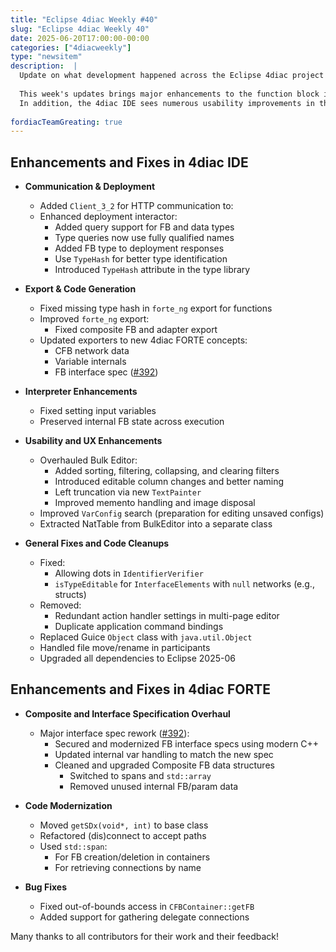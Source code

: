 ```yaml
---
title: "Eclipse 4diac Weekly #40"
slug: "Eclipse 4diac Weekly 40"
date: 2025-06-20T17:00:00-00:00
categories: ["4diacweekly"]
type: "newsitem"
description:  |
  Update on what development happened across the Eclipse 4diac project in the week from June 13 to June 20, 2025.
  
  This week's updates brings major enhancements to the function block interface specification and composite FB support, aligning both 4diac IDE and 4diac FORTE with modern concepts like spans and structured data handling. 
  In addition, the 4diac IDE sees numerous usability improvements in the Bulk Editor, better deployment tooling, and updated exporters for seamless integration with 4diac FORTE.
  
fordiacTeamGreating: true
---
```



## Enhancements and Fixes in 4diac IDE

- **Communication & Deployment**
  - Added `Client_3_2` for HTTP communication to:
  - Enhanced deployment interactor:
    - Added query support for FB and data types
    - Type queries now use fully qualified names
    - Added FB type to deployment responses
    - Use `TypeHash` for better type identification
    - Introduced `TypeHash` attribute in the type library

- **Export & Code Generation**
  - Fixed missing type hash in `forte_ng` export for functions
  - Improved `forte_ng` export:
    - Fixed composite FB and adapter export
  - Updated exporters to new 4diac FORTE concepts:
    - CFB network data
    - Variable internals
    - FB interface spec ([#392](https://github.com/eclipse-4diac/4diac-forte/issues/392))

- **Interpreter Enhancements**
  - Fixed setting input variables
  - Preserved internal FB state across execution

- **Usability and UX Enhancements**
  - Overhauled Bulk Editor:
    - Added sorting, filtering, collapsing, and clearing filters
    - Introduced editable column changes and better naming
    - Left truncation via new `TextPainter`
    - Improved memento handling and image disposal
  - Improved `VarConfig` search (preparation for editing unsaved configs)
  - Extracted NatTable from BulkEditor into a separate class

- **General Fixes and Code Cleanups**
  - Fixed:
    - Allowing dots in `IdentifierVerifier`
    - `isTypeEditable` for `InterfaceElements` with `null` networks (e.g., structs)
  - Removed:
    - Redundant action handler settings in multi-page editor
    - Duplicate application command bindings
  - Replaced Guice `Object` class with `java.util.Object`
  - Handled file move/rename in participants
  - Upgraded all dependencies to Eclipse 2025-06


## Enhancements and Fixes in 4diac FORTE

- **Composite and Interface Specification Overhaul**
  - Major interface spec rework ([#392](https://github.com/eclipse-4diac/4diac-forte/issues/392)):
    - Secured and modernized FB interface specs using modern C++
    - Updated internal var handling to match the new spec
    - Cleaned and upgraded Composite FB data structures
      - Switched to spans and `std::array`
      - Removed unused internal FB/param data

- **Code Modernization**
  - Moved `getSDx(void*, int)` to base class
  - Refactored (dis)connect to accept paths
  - Used `std::span`:
    - For FB creation/deletion in containers
    - For retrieving connections by name

- **Bug Fixes**
  - Fixed out-of-bounds access in `CFBContainer::getFB`
  - Added support for gathering delegate connections


Many thanks to all contributors for their work and their feedback!
